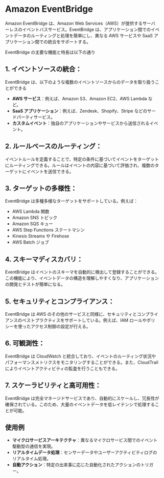 # Amazon EventBridge

Amazon EventBridge は、Amazon Web Services（AWS）が提供するサーバーレスのイベントバスサービス。EventBridge は、アプリケーション間でのイベントデータのルーティングと処理を簡単にし、異なる AWS サービスや SaaS アプリケーション間での統合をサポートする。

EventBridge の主要な機能と特長は以下の通り

## 1. **イベントソースの統合：**

EventBridge は、以下のような複数のイベントソースからのデータを取り扱うことができる

- **AWS サービス**：例えば、Amazon S3、Amazon EC2、AWS Lambda など。
- **SaaS アプリケーション**：例えば、Zendesk、Shopify、Stripe などのサードパーティサービス。
- **カスタムイベント**：独自のアプリケーションやサービスから送信されるイベント。

## 2. **ルールベースのルーティング：**

イベントルールを定義することで、特定の条件に基づいてイベントをターゲットにルーティングできる。ルールはイベントの内容に基づいて評価され、複数のターゲットにイベントを送信できる。

## 3. **ターゲットの多様性：**

EventBridge は多種多様なターゲットをサポートしている。例えば：

- AWS Lambda 関数
- Amazon SNS トピック
- Amazon SQS キュー
- AWS Step Functions ステートマシン
- Kinesis Streams や Firehose
- AWS Batch ジョブ

## 4. **スキーマディスカバリ：**

EventBridge はイベントのスキーマを自動的に検出して登録することができる。この機能により、イベントデータの構造を理解しやすくなり、アプリケーションの開発とテストが簡単になる。

## 5. **セキュリティとコンプライアンス：**

EventBridge は AWS のその他のサービスと同様に、セキュリティとコンプライアンスのベストプラクティスをサポートしている。例えば、IAM ロールやポリシーを使ったアクセス制御の設定が行える。

## 6. **可観測性：**

EventBridge は CloudWatch と統合しており、イベントのルーティング状況やパフォーマンスメトリクスをモニタリングすることができる。また、CloudTrail によりイベントアクティビティの監査を行うこともできる。

## 7. **スケーラビリティと高可用性：**

EventBridge は完全マネージドサービスであり、自動的にスケールし、冗長性が確保されている。このため、大量のイベントデータを低レイテンシで処理することが可能。

## 使用例

- **マイクロサービスアーキテクチャ**：異なるマイクロサービス間でのイベント駆動型の通信を実現。
- **リアルタイムデータ処理**：センサーデータやユーザーアクティビティログのリアルタイム処理。
- **自動アクション**：特定の出来事に応じた自動化されたアクションのトリガー。
